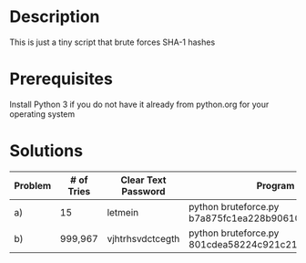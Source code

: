 # Description
This is just a tiny script that brute forces SHA-1 hashes

# Prerequisites
Install Python 3 if you do not have it already from python.org for your operating system

# Solutions
| Problem | # of Tries      | Clear Text Password  | 					Program arguments                          |
|---------|-----------------|----------------------|---------------------------------------------------------------|
| a)      | 15              | letmein              | python bruteforce.py b7a875fc1ea228b9061041b7cec4bd3c52ab3ce3 |
| b)      | 999,967         | vjhtrhsvdctcegth	   | python bruteforce.py 801cdea58224c921c21fd2b183ff28ffa910ce31 |# haxed-4980
